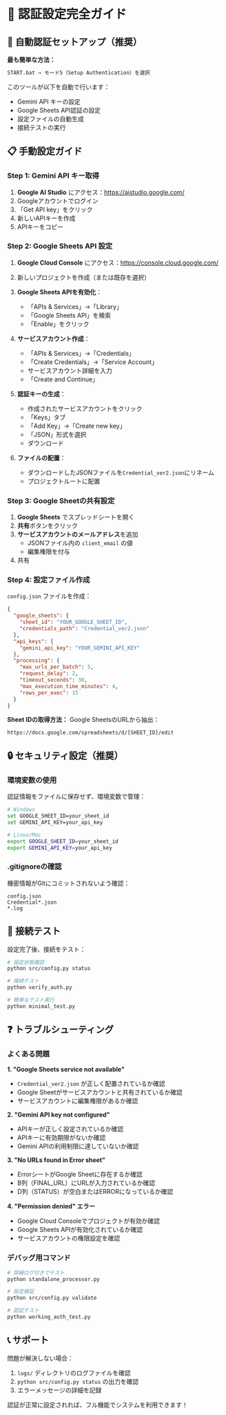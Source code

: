 # 🔑 認証設定完全ガイド

## 🚀 自動認証セットアップ（推奨）

**最も簡単な方法：**
```bash
START.bat → モード5（Setup Authentication）を選択
```

このツールが以下を自動で行います：
- Gemini API キーの設定
- Google Sheets API認証の設定
- 設定ファイルの自動生成
- 接続テストの実行

## 📋 手動設定ガイド

### Step 1: Gemini API キー取得

1. **Google AI Studio** にアクセス：https://aistudio.google.com/
2. Googleアカウントでログイン
3. 「Get API key」をクリック
4. 新しいAPIキーを作成
5. APIキーをコピー

### Step 2: Google Sheets API 設定

1. **Google Cloud Console** にアクセス：https://console.cloud.google.com/
2. 新しいプロジェクトを作成（または既存を選択）
3. **Google Sheets APIを有効化**：
   - 「APIs & Services」→「Library」
   - 「Google Sheets API」を検索
   - 「Enable」をクリック

4. **サービスアカウント作成**：
   - 「APIs & Services」→「Credentials」
   - 「Create Credentials」→「Service Account」
   - サービスアカウント詳細を入力
   - 「Create and Continue」

5. **認証キーの生成**：
   - 作成されたサービスアカウントをクリック
   - 「Keys」タブ
   - 「Add Key」→「Create new key」
   - 「JSON」形式を選択
   - ダウンロード

6. **ファイルの配置**：
   - ダウンロードしたJSONファイルを`Credential_ver2.json`にリネーム
   - プロジェクトルートに配置

### Step 3: Google Sheetの共有設定

1. **Google Sheets** でスプレッドシートを開く
2. **共有**ボタンをクリック
3. **サービスアカウントのメールアドレス**を追加
   - JSONファイル内の `client_email` の値
   - 編集権限を付与
4. 共有

### Step 4: 設定ファイル作成

`config.json` ファイルを作成：

```json
{
  "google_sheets": {
    "sheet_id": "YOUR_GOOGLE_SHEET_ID",
    "credentials_path": "Credential_ver2.json"
  },
  "api_keys": {
    "gemini_api_key": "YOUR_GEMINI_API_KEY"
  },
  "processing": {
    "max_urls_per_batch": 5,
    "request_delay": 2,
    "timeout_seconds": 30,
    "max_execution_time_minutes": 4,
    "rows_per_exec": 15
  }
}
```

**Sheet IDの取得方法：**
Google SheetsのURLから抽出：
```
https://docs.google.com/spreadsheets/d/[SHEET_ID]/edit
```

## 🔒 セキュリティ設定（推奨）

### 環境変数の使用

認証情報をファイルに保存せず、環境変数で管理：

```bash
# Windows
set GOOGLE_SHEET_ID=your_sheet_id
set GEMINI_API_KEY=your_api_key

# Linux/Mac
export GOOGLE_SHEET_ID=your_sheet_id
export GEMINI_API_KEY=your_api_key
```

### .gitignoreの確認

機密情報がGitにコミットされないよう確認：

```
config.json
Credential*.json
*.log
```

## 🧪 接続テスト

設定完了後、接続をテスト：

```bash
# 設定状態確認
python src/config.py status

# 接続テスト
python verify_auth.py

# 簡単なテスト実行
python minimal_test.py
```

## ❓ トラブルシューティング

### よくある問題

**1. "Google Sheets service not available"**
- `Credential_ver2.json` が正しく配置されているか確認
- Google Sheetがサービスアカウントと共有されているか確認
- サービスアカウントに編集権限があるか確認

**2. "Gemini API key not configured"**
- APIキーが正しく設定されているか確認
- APIキーに有効期限がないか確認
- Gemini APIの利用制限に達していないか確認

**3. "No URLs found in Error sheet"**
- ErrorシートがGoogle Sheetに存在するか確認
- B列（FINAL_URL）にURLが入力されているか確認
- D列（STATUS）が空白またはERRORになっているか確認

**4. "Permission denied" エラー**
- Google Cloud Consoleでプロジェクトが有効か確認
- Google Sheets APIが有効化されているか確認
- サービスアカウントの権限設定を確認

### デバッグ用コマンド

```bash
# 詳細ログ付きでテスト
python standalone_processor.py

# 設定検証
python src/config.py validate

# 認証テスト
python working_auth_test.py
```

## 📞 サポート

問題が解決しない場合：

1. `logs/` ディレクトリのログファイルを確認
2. `python src/config.py status` の出力を確認
3. エラーメッセージの詳細を記録

認証が正常に設定されれば、フル機能でシステムを利用できます！